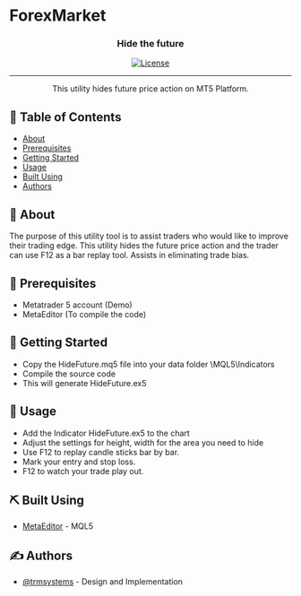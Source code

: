 # ForexMarket

<h3 align="center">Hide the future</h3>

<div align="center">

 [![License](https://img.shields.io/badge/license-MIT-blue.svg)](/LICENSE)

</div>

---

<p align="center"> This utility hides future price action on MT5 Platform.
    <br> 
</p>

## 📝 Table of Contents
- [About](#about)
- [Prerequisites](#prerequisites)
- [Getting Started](#getting_started)
- [Usage](#usage)
- [Built Using](#built_using)
- [Authors](#authors)

## 🧐 About <a name = "about"></a>
The purpose of this utility tool is to assist traders who would like to improve their trading edge.
This utility hides the future price action and the trader can use F12 as a bar replay tool.
Assists in eliminating trade bias. 

## 📃 Prerequisites <a name="prerequisites"></a>
- Metatrader 5 account (Demo)
- MetaEditor (To compile the code)

## 🏁 Getting Started <a name = "getting_started"></a>
- Copy the HideFuture.mq5 file into your data folder \MQL5\Indicators
- Compile the source code
- This will generate HideFuture.ex5

## 🎈 Usage <a name="usage"></a>
- Add the Indicator HideFuture.ex5 to the chart
- Adjust the settings for height, width for the area you need to hide
- Use F12 to replay candle sticks bar by bar.
- Mark your entry and stop loss.
- F12 to watch your trade play out.

## ⛏️ Built Using <a name = "built_using"></a>
- [MetaEditor](https://www.metatrader5.com) - MQL5

## ✍️ Authors <a name = "authors"></a>
- [@trmsystems](https://github.com/trmsystems/forexmarket) - Design and Implementation

